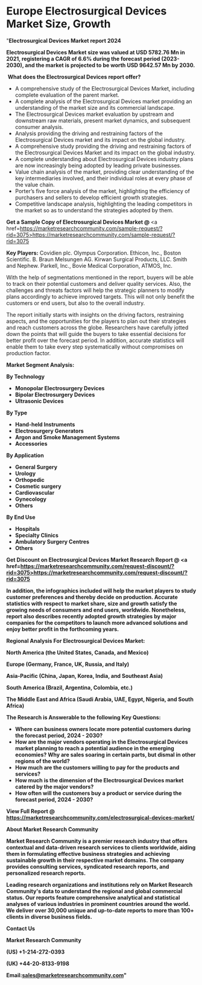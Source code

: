 # Europe Electrosurgical Devices Market Size, Growth
"<strong>Electrosurgical Devices Market report 2024</strong>

<strong>Electrosurgical Devices Market size was valued at USD 5782.76 Mn in 2021, registering a CAGR of 6.6% during the forecast period (2023-2030), and the market is projected to be worth USD 9642.57 Mn by 2030.</strong>

 <strong><b>What does the Electrosurgical Devices report offer?</b></strong>
<ul>
  <li>A comprehensive study of the Electrosurgical Devices Market, including complete evaluation of the parent market.</li>
  <li>A complete analysis of the Electrosurgical Devices market providing an understanding of the market size and its commercial landscape.</li>
  <li>The Electrosurgical Devices market evaluation by upstream and downstream raw materials, present market dynamics, and subsequent consumer analysis.</li>
  <li>Analysis providing the driving and restraining factors of the Electrosurgical Devices market and its impact on the global industry.</li>
  <li>A comprehensive study providing the driving and restraining factors of the Electrosurgical Devices Market and its impact on the global industry.</li>
  <li>A complete understanding about Electrosurgical Devices industry plans are now increasingly being adopted by leading private businesses.</li>
  <li>Value chain analysis of the market, providing clear understanding of the key intermediaries involved, and their individual roles at every phase of the value chain.</li>
  <li>Porter’s five force analysis of the market, highlighting the efficiency of purchasers and sellers to develop efficient growth strategies.</li>
  <li>Competitive landscape analysis, highlighting the leading competitors in the market so as to understand the strategies adopted by them.</li>
</ul>

<strong>Get a Sample Copy of Electrosurgical Devices Market @ </strong><a href=https://marketresearchcommunity.com/sample-request/?rid=3075><u>https://marketresearchcommunity.com/sample-request/?rid=3075</u></a>

<strong>Key Players:</strong> 
Covidien plc. Olympus Corporation. Ethicon, Inc., Boston Scientific. B. Braun Melsungen AG. Kirwan Surgical Products, LLC. Smith and Nephew. Parkell, Inc., Bovie Medical Corporation, ATMOS, Inc.

With the help of segmentations mentioned in the report, buyers will be able to track on their potential customers and deliver quality services. Also, the challenges and threats factors will help the strategic planners to modify plans accordingly to achieve improved targets. This will not only benefit the customers or end users, but also to the overall industry.

The report initially starts with insights on the driving factors, restraining aspects, and the opportunities for the players to plan out their strategies and reach customers across the globe. Researchers have carefully jotted down the points that will guide the buyers to take essential decisions for better profit over the forecast period. In addition, accurate statistics will enable them to take every step systematically without compromises on production factor.

<strong>Market Segment Analysis:</strong>


<strong><strong>By Technology</strong></h4>
<ul>
 	<li>Monopolar Electrosurgery Devices</li>
 	<li>Bipolar Electrosurgery Devices</li>
 	<li>Ultrasonic Devices</li>
</ul>
<strong><strong>By Type</strong></h4>
<ul>
 	<li>Hand-held Instruments</li>
 	<li>Electrosurgery Generators</li>
 	<li>Argon and Smoke Management Systems</li>
 	<li>Accessories</li>
</ul>
<strong><strong>By Application</strong></h4>
<ul>
 	<li>General Surgery</li>
 	<li>Urology</li>
 	<li>Orthopedic</li>
 	<li>Cosmetic surgery</li>
 	<li>Cardiovascular</li>
 	<li>Gynecology</li>
 	<li>Others</li>
</ul>
<strong><strong>By End Use</strong></h4>
<ul>
 	<li>Hospitals</li>
 	<li>Specialty Clinics</li>
 	<li>Ambulatory Surgery Centres</li>
 	<li>Others</li>
</ul>

<strong>Get Discount on Electrosurgical Devices Market Research Report @ </b></strong><a href=https://marketresearchcommunity.com/request-discount/?rid=3075><u>https://marketresearchcommunity.com/request-discount/?rid=3075</u></a>

In addition, the infographics included will help the market players to study customer preferences and thereby decide on production. Accurate statistics with respect to market share, size and growth satisfy the growing needs of consumers and end users, worldwide. Nonetheless, report also describes recently adopted growth strategies by major companies for the competitors to launch more advanced solutions and enjoy better profit in the forthcoming years.

<strong>Regional Analysis For Electrosurgical Devices Market:</strong>

<strong>North America</strong> (the United States, Canada, and Mexico)

<strong>Europe</strong> (Germany, France, UK, Russia, and Italy)

<strong>Asia-Pacific</strong> (China, Japan, Korea, India, and Southeast Asia)

<strong>South America</strong> (Brazil, Argentina, Colombia, etc.)

<strong>The Middle East and Africa</strong> (Saudi Arabia, UAE, Egypt, Nigeria, and South Africa)

<strong>The Research is Answerable to the following Key Questions:</strong>
<ul>
 	<li>Where can business owners locate more potential customers during the forecast period, 2024 - 2030?</li>
 	<li>How are the major vendors operating in the Electrosurgical Devices market planning to reach a potential audience in the emerging economies? Why are sales soaring in certain parts, but dismal in other regions of the world?</li>
 	<li>How much are the customers willing to pay for the products and services?</li>
 	<li>How much is the dimension of the Electrosurgical Devices market catered by the major vendors?</li>
 	<li>How often will the customers buy a product or service during the forecast period, 2024 - 2030?</li>
</ul>

<strong>View Full Report @</strong> <a href=https://marketresearchcommunity.com/electrosurgical-devices-market/>https://marketresearchcommunity.com/electrosurgical-devices-market/</a>

<strong>About Market Research Community</strong>

Market Research Community is a premier research industry that offers contextual and data-driven research services to clients worldwide, aiding them in formulating effective business strategies and achieving sustainable growth in their respective market domains. The company provides consulting services, syndicated research reports, and personalized research reports.

Leading research organizations and institutions rely on Market Research Community's data to understand the regional and global commercial status. Our reports feature comprehensive analytical and statistical analyses of various industries in prominent countries around the world. We deliver over 30,000 unique and up-to-date reports to more than 100+ clients in diverse business fields.

<strong>Contact Us</strong>

<strong>Market Research Community</strong>

(US) +1-214-272-0393

(UK) +44-20-8133-9198

<strong>Email:</strong>sales@marketresearchcommunity.com"
